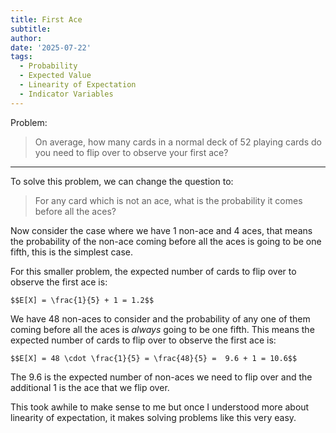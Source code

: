 ```yaml
---
title: First Ace
subtitle: 
author: 
date: '2025-07-22'
tags:
  - Probability
  - Expected Value
  - Linearity of Expectation
  - Indicator Variables
---
```


Problem:

>On average, how many cards in a normal deck of 52 playing cards do you need to flip over to observe your first ace?

---

To solve this problem, we can change the question to:

> For any card which is not an ace, what is the probability it comes before all the aces?

Now consider the case where we have 1 non-ace and 4 aces, that means the probability of the non-ace coming before all the aces is going to be one fifth, this is the simplest case. 

For this smaller problem, the expected number of cards to flip over to observe the first ace is:

`$$E[X] = \frac{1}{5} + 1 = 1.2$$`

We have 48 non-aces to consider and the probability of any one of them coming before all the aces is *always* going to be one fifth. This means the expected number of cards to flip over to observe the first ace is:

`$$E[X] = 48 \cdot \frac{1}{5} = \frac{48}{5} =  9.6 + 1 = 10.6$$`

The 9.6 is the expected number of non-aces we need to flip over and the additional 1 is the ace that we flip over. 

This took awhile to make sense to me but once I understood more about linearity of expectation, it makes solving problems like this very easy.


